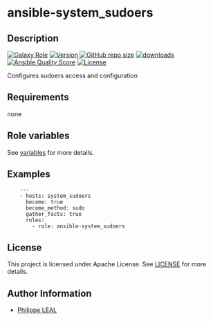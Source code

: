 # ansible-system_sudoers

## Description

[![Galaxy Role](https://img.shields.io/badge/galaxy-system_sudoers-purple?style=flat)](https://galaxy.ansible.com/lotusnoir/system_sudoers)
[![Version](https://img.shields.io/github/release/lotusnoir/ansible-system_sudoers.svg)](https://github.com/lotusnoir/ansible-system_sudoers/releases/latest)
[![GitHub repo size](https://img.shields.io/github/repo-size/lotusnoir/ansible-system_sudoers?color=orange&style=flat)](https://galaxy.ansible.com/lotusnoir/system_sudoers)
[![downloads](https://img.shields.io/ansible/role/d/)](https://galaxy.ansible.com/lotusnoir/system_sudoers)
[![Ansible Quality Score](https://img.shields.io/ansible/quality/)](https://galaxy.ansible.com/lotusnoir/system_sudoers)
[![License](https://img.shields.io/badge/license-Apache--2.0-brightgreen?style=flat)](https://opensource.org/licenses/Apache-2.0)

Configures sudoers access and configuration

## Requirements

none

## Role variables

See [variables](/defaults/main.yml) for more details.

## Examples

        ---
        - hosts: system_sudoers
          become: true
          become_method: sudo
          gather_facts: true
          roles:
            - role: ansible-system_sudoers


## License

This project is licensed under Apache License. See [LICENSE](/LICENSE) for more details.

## Author Information

- [Philippe LEAL](https://github.com/lotusnoir)
